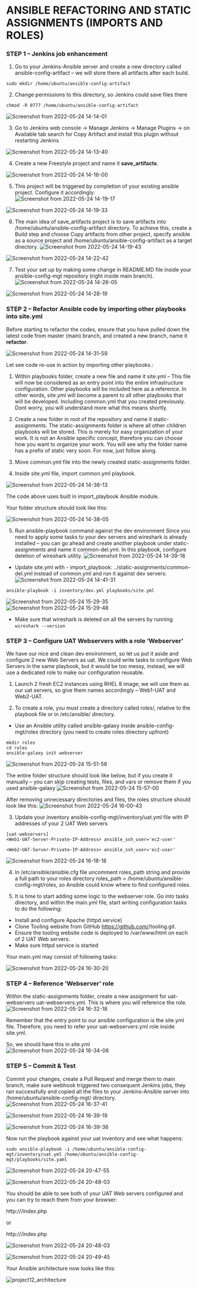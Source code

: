 # ANSIBLE REFACTORING AND STATIC ASSIGNMENTS (IMPORTS AND ROLES)


### STEP 1 – Jenkins job enhancement

1. Go to your Jenkins-Ansible server and create a new directory called ansible-config-artifact – we will store there all artifacts after each build.

```
sudo mkdir /home/ubuntu/ansible-config-artifact
```

2. Change permissions to this directory, so Jenkins could save files there 

```
chmod -R 0777 /home/ubuntu/ansible-config-artifact
```

![Screenshot from 2022-05-24 14-14-01](https://user-images.githubusercontent.com/34113547/170126074-fa5a002b-01ca-415f-9c1f-728f230d6b3d.png)


3. Go to Jenkins web console -> Manage Jenkins -> Manage Plugins -> on Available tab search for Copy Artifact and install this plugin without restarting Jenkins

![Screenshot from 2022-05-24 14-13-40](https://user-images.githubusercontent.com/34113547/170126151-2e5d560e-5429-45c5-905c-11720a716a1e.png)


4. Create a new Freestyle project and name it **save_artifacts**.

![Screenshot from 2022-05-24 14-16-00](https://user-images.githubusercontent.com/34113547/170126273-179dac12-de54-4972-861f-a512980292e2.png)


5. This project will be triggered by completion of your existing ansible project. Configure it accordingly:
![Screenshot from 2022-05-24 14-19-17](https://user-images.githubusercontent.com/34113547/170126522-f0e46b0f-1df2-4a5b-8886-71208eb1e15c.png)

![Screenshot from 2022-05-24 14-19-33](https://user-images.githubusercontent.com/34113547/170126566-32a23ec9-17ca-4250-aec0-0c76b117a40d.png)


6. The main idea of save_artifacts project is to save artifacts into /home/ubuntu/ansible-config-artifact directory. To achieve this, create a Build step and choose Copy artifacts from other project, specify ansible as a source project and /home/ubuntu/ansible-config-artifact as a target directory.
![Screenshot from 2022-05-24 14-19-43](https://user-images.githubusercontent.com/34113547/170126586-6ab9920b-4290-42e7-844a-e4eec3a6ef1f.png)

![Screenshot from 2022-05-24 14-22-42](https://user-images.githubusercontent.com/34113547/170126760-d5478a3d-0e3c-4abf-bace-916c09f57005.png)


7. Test your set up by making some change in README.MD file inside your ansible-config-mgt repository (right inside main branch).
![Screenshot from 2022-05-24 14-26-05](https://user-images.githubusercontent.com/34113547/170127119-1f8a0705-7cb7-4e3f-98ff-5f82442be8b2.png)

![Screenshot from 2022-05-24 14-28-19](https://user-images.githubusercontent.com/34113547/170127141-7ad0357c-03f2-482f-9b57-96b099407eaf.png)


### STEP 2 – Refactor Ansible code by importing other playbooks into site.yml

Before starting to refactor the codes, ensure that you have pulled down the latest code from master (main) branch, and created a new branch, name it **refactor**.

![Screenshot from 2022-05-24 14-31-59](https://user-images.githubusercontent.com/34113547/170127293-4398e688-bc5b-4430-9efc-a3146149da9d.png)

Let see code re-use in action by importing other playbooks.:

1. Within playbooks folder, create a new file and name it site.yml – This file will now be considered as an entry point into the entire infrastructure configuration. Other playbooks will be included here as a reference. In other words, site.yml will become a parent to all other playbooks that will be developed. Including common.yml that you created previously. Dont worry, you will understand more what this means shortly.

2. Create a new folder in root of the repository and name it static-assignments. The static-assignments folder is where all other children playbooks will be stored. This is merely for easy organization of your work. It is not an Ansible specific concept, therefore you can choose how you want to organize your work. You will see why the folder name has a prefix of static very soon. For now, just follow along.

3. Move common.yml file into the newly created static-assignments folder.

4. Inside site.yml file, import common.yml playbook.

![Screenshot from 2022-05-24 14-36-13](https://user-images.githubusercontent.com/34113547/170127467-fcbdbda3-23dc-4ac4-a120-b7d9248e4640.png)

The code above uses built in import_playbook Ansible module.

Your folder structure should look like this:

![Screenshot from 2022-05-24 14-38-05](https://user-images.githubusercontent.com/34113547/170127539-deab901d-22e8-4acd-bf7d-1166d5a12082.png)

5. Run ansible-playbook command against the dev environment
Since you need to apply some tasks to your dev servers and wireshark is already installed – you can go ahead and create another playbook under static-assignments and name it common-del.yml. In this playbook, configure deletion of wireshark utility.
![Screenshot from 2022-05-24 14-39-18](https://user-images.githubusercontent.com/34113547/170128208-28040091-dafb-4cdb-9622-7d1621b72325.png)

* Update site.yml with - import_playbook: ../static-assignments/common-del.yml instead of common.yml and run it against dev servers:
![Screenshot from 2022-05-24 14-41-31](https://user-images.githubusercontent.com/34113547/170128423-7ae770d6-4a79-499c-94e0-f578e2434a43.png)

```
ansible-playbook -i inventory/dev.yml playbooks/site.yml
```
![Screenshot from 2022-05-24 15-29-35](https://user-images.githubusercontent.com/34113547/170128553-4b21055c-07bd-4caf-ae86-2ef86317189f.png)
![Screenshot from 2022-05-24 15-29-48](https://user-images.githubusercontent.com/34113547/170128576-072e2933-170a-4a2f-b1a0-f4429c88cb45.png)

* Make sure that wireshark is deleted on all the servers by running `wireshark --version`


### STEP 3 – Configure UAT Webservers with a role ‘Webserver’

We have our nice and clean dev environment, so let us put it aside and configure 2 new Web Servers as uat. We could write tasks to configure Web Servers in the same playbook, but it would be too messy, instead, we will use a dedicated role to make our configuration reusable.

1. Launch 2 fresh EC2 instances using RHEL 8 image, we will use them as our uat servers, so give them names accordingly – Web1-UAT and Web2-UAT.

2. To create a role, you must create a directory called roles/, relative to the playbook file or in /etc/ansible/ directory.

* Use an Ansible utility called ansible-galaxy inside ansible-config-mgt/roles directory (you need to create roles directory upfront)

```
mkdir roles
cd roles
ansible-galaxy init webserver
```
![Screenshot from 2022-05-24 15-51-56](https://user-images.githubusercontent.com/34113547/170128728-45d5f6d4-edbb-43ff-ad4b-0ada39d1e330.png)

The entire folder structure should look like below, but if you create it manually – you can skip creating tests, files, and vars or remove them if you used ansible-galaxy
![Screenshot from 2022-05-24 15-57-00](https://user-images.githubusercontent.com/34113547/170128863-c25bb427-c126-49da-9cc0-351a56ff37d0.png)

After removing unnecessary directories and files, the roles structure should look like this:
![Screenshot from 2022-05-24 16-00-43](https://user-images.githubusercontent.com/34113547/170128953-0ba7f6f1-5de3-4d31-9e9d-be017f5573b9.png)

3. Update your inventory ansible-config-mgt/inventory/uat.yml file with IP addresses of your 2 UAT Web servers

```
[uat-webservers]
<Web1-UAT-Server-Private-IP-Address> ansible_ssh_user='ec2-user' 

<Web2-UAT-Server-Private-IP-Address> ansible_ssh_user='ec2-user'
```
![Screenshot from 2022-05-24 16-18-18](https://user-images.githubusercontent.com/34113547/170129159-bd2e4e88-aafc-4375-894d-233affcfaf6f.png)

4. In /etc/ansible/ansible.cfg file uncomment roles_path string and provide a full path to your roles directory roles_path    = /home/ubuntu/ansible-config-mgt/roles, so Ansible could know where to find configured roles.

5. It is time to start adding some logic to the webserver role. Go into tasks directory, and within the main.yml file, start writing configuration tasks to do the following:

* Install and configure Apache (httpd service)
* Clone Tooling website from GitHub https://github.com/<your-name>/tooling.git.
* Ensure the tooling website code is deployed to /var/www/html on each of 2 UAT Web servers.
* Make sure httpd service is started

Your main.yml may consist of following tasks:

![Screenshot from 2022-05-24 16-30-20](https://user-images.githubusercontent.com/34113547/170129483-603a59f9-b786-49b4-b60e-1cac91c63a7b.png)


### STEP 4 – Reference ‘Webserver’ role

Within the static-assignments folder, create a new assignment for uat-webservers uat-webservers.yml. This is where you will reference the role.
![Screenshot from 2022-05-24 16-32-18](https://user-images.githubusercontent.com/34113547/170129921-7fd9919f-eb90-4edf-9c68-90bd2f7bdb35.png)

Remember that the entry point to our ansible configuration is the site.yml file. Therefore, you need to refer your uat-webservers.yml role inside site.yml.

So, we should have this in site.yml
![Screenshot from 2022-05-24 16-34-06](https://user-images.githubusercontent.com/34113547/170129939-3c5f2657-5a3d-44c2-a63c-6b7ba1412090.png)


### STEP 5 – Commit & Test

Commit your changes, create a Pull Request and merge them to main branch, make sure webhook triggered two consequent Jenkins jobs, they ran successfully and copied all the files to your Jenkins-Ansible server into /home/ubuntu/ansible-config-mgt/ directory.
![Screenshot from 2022-05-24 16-37-41](https://user-images.githubusercontent.com/34113547/170130348-c225f418-87d2-44be-a067-e8e20182ef49.png)

![Screenshot from 2022-05-24 16-39-19](https://user-images.githubusercontent.com/34113547/170130532-ba426c6c-81a1-4f2e-b529-fb4994b85331.png)

![Screenshot from 2022-05-24 16-39-36](https://user-images.githubusercontent.com/34113547/170130577-6cd56aa2-c3a8-452c-aae5-f0604561c8f1.png)

Now run the playbook against your uat inventory and see what happens:

```
sudo ansible-playbook -i /home/ubuntu/ansible-config-mgt/inventory/uat.yml /home/ubuntu/ansible-config-mgt/playbooks/site.yaml
```
![Screenshot from 2022-05-24 20-47-55](https://user-images.githubusercontent.com/34113547/170130807-af8ebdc9-fe39-4830-bec3-664dba033976.png)

![Screenshot from 2022-05-24 20-48-03](https://user-images.githubusercontent.com/34113547/170130837-34115205-f662-4901-9125-95fe62001071.png)

You should be able to see both of your UAT Web servers configured and you can try to reach them from your browser:

http://<Web1-UAT-Server-Public-IP-or-Public-DNS-Name>/index.php

or

http://<Web1-UAT-Server-Public-IP-or-Public-DNS-Name>/index.php

![Screenshot from 2022-05-24 20-48-03](https://user-images.githubusercontent.com/34113547/170131056-b89b18dd-e0c2-44d2-81fc-9d020a2be0d6.png)

![Screenshot from 2022-05-24 20-49-45](https://user-images.githubusercontent.com/34113547/170131115-a110f746-eb26-4359-9d98-7571c8c530bd.png)

Your Ansible architecture now looks like this:

![project12_architecture](https://user-images.githubusercontent.com/34113547/170131245-96f27c0f-1106-4c0d-9f72-89e1ff32268e.png)

